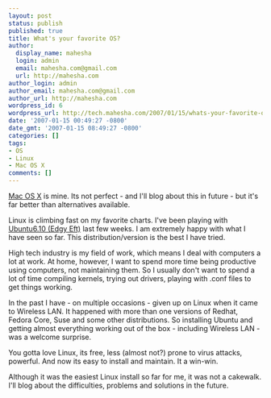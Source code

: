 ```yaml
---
layout: post
status: publish
published: true
title: What's your favorite OS?
author:
  display_name: mahesha
  login: admin
  email: mahesha.com@gmail.com
  url: http://mahesha.com
author_login: admin
author_email: mahesha.com@gmail.com
author_url: http://mahesha.com
wordpress_id: 6
wordpress_url: http://tech.mahesha.com/2007/01/15/whats-your-favorite-os/
date: '2007-01-15 00:49:27 -0800'
date_gmt: '2007-01-15 08:49:27 -0800'
categories: []
tags:
- OS
- Linux
- Mac OS X
comments: []
---
```

<p><a title="Mac OS X" href="http://www.apple.com/macosx/">Mac OS X</a> is mine. Its not perfect - and I'll blog about this in future - but it's far better than alternatives available.</p>
<p>Linux is climbing fast on my favorite charts. I've been playing with <a title="Ubuntu" href="http://www.ubuntu.com/">Ubuntu6.10 (Edgy Eft)</a> last few weeks. I am extremely happy with what I have seen so far. This distribution/version is the best I have tried.</p>
<p>High tech industry is my field of work, which means I deal with computers a lot at work. At home, however, I want to spend more time being productive using computers, not maintaining them. So I usually don't want to spend a lot of time compiling kernels, trying out drivers, playing with .conf files to get things working.</p>
<p>In the past I have - on multiple occasions - given up on Linux when it came to Wireless LAN. It happened with more than one versions of Redhat, Fedora Core, Suse and some other distributions. So installing Ubuntu and getting almost everything working out of the box - including Wireless LAN - was a welcome surprise.</p>
<p>You gotta love Linux, its free, less (almost not?) prone to virus attacks, powerful. And now its easy to install and maintain. It a win-win.</p>
<p>Although it was the easiest Linux install so far for me, it was not a cakewalk. I'll blog about the difficulties, problems and solutions in the future.</p>

